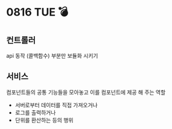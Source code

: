 # 0816 TUE 💣

## 컨트롤러

api 동작 (콜백함수) 부분만 보듈화 시키기

## 서비스

컴포넌트들의 공통 기능들을 모아놓고 이를 컴포넌트에 제공 해 주는 역할

- 서버로부터 데이터를 직접 가져오거나
- 로그를 출력하거나
- 단위를 환산하는 등의 행위
